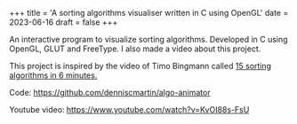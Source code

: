 +++
title = 'A sorting algorithms visualiser written in C using OpenGL'
date = 2023-06-16
draft = false
+++

An interactive program to visualize sorting algorithms. Developed in C using OpenGL, GLUT and FreeType. I also made a video about this project.

This project is inspired by the video of Timo Bingmann called [15 sorting algorithms in 6 minutes.](https://www.youtube.com/watch?v=kPRA0W1kECg)

Code: <https://github.com/denniscmartin/algo-animator>

Youtube video: <https://www.youtube.com/watch?v=KvOI88s-FsU>
